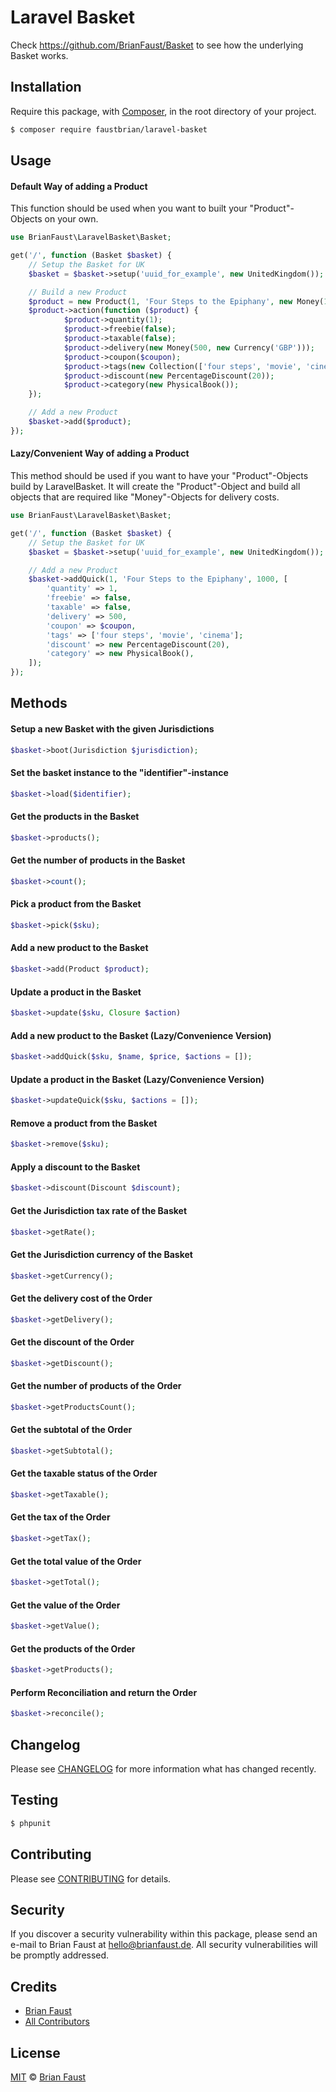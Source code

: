 # Laravel Basket


Check https://github.com/BrianFaust/Basket to see how the underlying Basket works.
## Installation

Require this package, with [Composer](https://getcomposer.org/), in the root directory of your project.

``` bash
$ composer require faustbrian/laravel-basket
```

## Usage

#### Default Way of adding a Product

This function should be used when you want to built your "Product"-Objects on your own.

``` php
use BrianFaust\LaravelBasket\Basket;

get('/', function (Basket $basket) {
    // Setup the Basket for UK
    $basket = $basket->setup('uuid_for_example', new UnitedKingdom());

    // Build a new Product
    $product = new Product(1, 'Four Steps to the Epiphany', new Money(1000, new Currency('GBP')), new UnitedKingdomValueAddedTax());
    $product->action(function ($product) {
            $product->quantity(1);
            $product->freebie(false);
            $product->taxable(false);
            $product->delivery(new Money(500, new Currency('GBP')));
            $product->coupon($coupon);
            $product->tags(new Collection(['four steps', 'movie', 'cinema']));
            $product->discount(new PercentageDiscount(20));
            $product->category(new PhysicalBook());
    });

    // Add a new Product
    $basket->add($product);
});
```

#### **Lazy/Convenient** Way of adding a Product

This method should be used if you want to have your "Product"-Objects build by
LaravelBasket. It will create the "Product"-Object and build all objects that
are required like "Money"-Objects for delivery costs.

``` php
use BrianFaust\LaravelBasket\Basket;

get('/', function (Basket $basket) {
    // Setup the Basket for UK
    $basket = $basket->setup('uuid_for_example', new UnitedKingdom());

    // Add a new Product
    $basket->addQuick(1, 'Four Steps to the Epiphany', 1000, [
        'quantity' => 1,
        'freebie' => false,
        'taxable' => false,
        'delivery' => 500,
        'coupon' => $coupon,
        'tags' => ['four steps', 'movie', 'cinema'];
        'discount' => new PercentageDiscount(20),
        'category' => new PhysicalBook(),
    ]);
});
```

## Methods

#### Setup a new Basket with the given Jurisdictions
``` php
$basket->boot(Jurisdiction $jurisdiction);
```

#### Set the basket instance to the "identifier"-instance
``` php
$basket->load($identifier);
```

#### Get the products in the Basket
``` php
$basket->products();
```

#### Get the number of products in the Basket
``` php
$basket->count();
```

#### Pick a product from the Basket
``` php
$basket->pick($sku);
```

#### Add a new product to the Basket
``` php
$basket->add(Product $product);
```

#### Update a product in the Basket
``` php
$basket->update($sku, Closure $action)
```

#### Add a new product to the Basket **(Lazy/Convenience Version)**
``` php
$basket->addQuick($sku, $name, $price, $actions = []);
```

#### Update a product in the Basket **(Lazy/Convenience Version)**
``` php
$basket->updateQuick($sku, $actions = []);
```

#### Remove a product from the Basket
``` php
$basket->remove($sku);
```

#### Apply a discount to the Basket
``` php
$basket->discount(Discount $discount);
```

#### Get the Jurisdiction tax rate of the Basket
``` php
$basket->getRate();
```

#### Get the Jurisdiction currency of the Basket
``` php
$basket->getCurrency();
```

#### Get the delivery cost of the Order
``` php
$basket->getDelivery();
```

#### Get the discount of the Order
``` php
$basket->getDiscount();
```

#### Get the number of products of the Order
``` php
$basket->getProductsCount();
```

#### Get the subtotal of the Order
``` php
$basket->getSubtotal();
```

#### Get the taxable status of the Order
``` php
$basket->getTaxable();
```

#### Get the tax of the Order
``` php
$basket->getTax();
```

#### Get the total value of the Order
``` php
$basket->getTotal();
```

#### Get the value of the Order
``` php
$basket->getValue();
```

#### Get the products of the Order
``` php
$basket->getProducts();
```

#### Perform Reconciliation and return the Order
``` php
$basket->reconcile();
```

## Changelog

Please see [CHANGELOG](CHANGELOG.md) for more information what has changed recently.

## Testing

``` bash
$ phpunit
```

## Contributing

Please see [CONTRIBUTING](CONTRIBUTING.md) for details.

## Security

If you discover a security vulnerability within this package, please send an e-mail to Brian Faust at hello@brianfaust.de. All security vulnerabilities will be promptly addressed.

## Credits

- [Brian Faust](https://github.com/faustbrian)
- [All Contributors](../../contributors)

## License

[MIT](LICENSE) © [Brian Faust](https://brianfaust.de)
